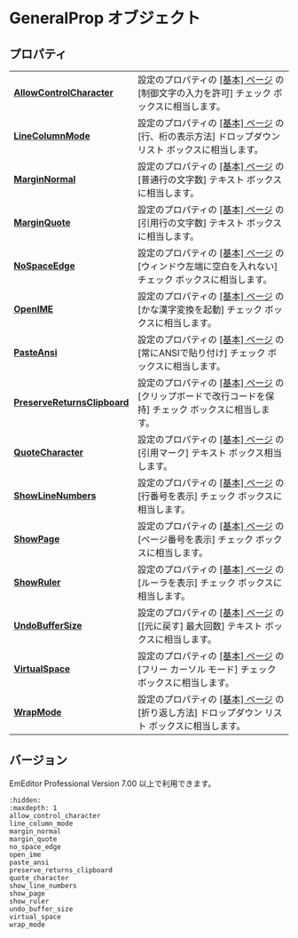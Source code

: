 # GeneralProp オブジェクト

## プロパティ

|     |     |
| --- | --- |
| [**AllowControlCharacter**](allow_control_character) | 設定のプロパティの [\[基本\] ページ](../../dlg/properties/general/index) の <br> \[制御文字の入力を許可\] チェック ボックスに相当します。 |
| [**LineColumnMode**](line_column_mode) | 設定のプロパティの [\[基本\] ページ](../../dlg/properties/general/index) の <br> \[行、桁の表示方法\] ドロップダウン リスト ボックスに相当します。 |
| [**MarginNormal**](margin_normal) | 設定のプロパティの [\[基本\] ページ](../../dlg/properties/general/index) の \[普通行の文字数\] テキスト ボックスに相当します。 |
| [**MarginQuote**](margin_quote) | 設定のプロパティの [\[基本\] ページ](../../dlg/properties/general/index) の \[引用行の文字数\] テキスト ボックスに相当します。 |
| [**NoSpaceEdge**](no_space_edge) | 設定のプロパティの [\[基本\] ページ](../../dlg/properties/general/index) の \[ウィンドウ左端に空白を入れない\] チェック ボックスに相当します。 |
| [**OpenIME**](open_ime) | 設定のプロパティの [\[基本\] ページ](../../dlg/properties/general/index) の \[かな漢字変換を起動\] チェック ボックスに相当します。 |
| [**PasteAnsi**](paste_ansi) | 設定のプロパティの [\[基本\] ページ](../../dlg/properties/general/index) の <br> \[常にANSIで貼り付け\] チェック ボックスに相当します。 |
| [**PreserveReturnsClipboard**](preserve_returns_clipboard) | 設定のプロパティの [\[基本\] ページ](../../dlg/properties/general/index) の \[クリップボードで改行コードを保持\] チェック ボックスに相当します。 |
| [**QuoteCharacter**](quote_character) | 設定のプロパティの [\[基本\] ページ](../../dlg/properties/general/index) の \[引用マーク\] テキスト ボックス相当します。 |
| [**ShowLineNumbers**](show_line_numbers) | 設定のプロパティの [\[基本\] ページ](../../dlg/properties/general/index) の \[行番号を表示\] チェック ボックスに相当します。 |
| [**ShowPage**](show_page) | 設定のプロパティの [\[基本\] ページ](../../dlg/properties/general/index) の \[ページ番号を表示\] チェック ボックスに相当します。 |
| [**ShowRuler**](show_ruler) | 設定のプロパティの [\[基本\] ページ](../../dlg/properties/general/index) の <br> \[ルーラを表示\] チェック ボックスに相当します。 |
| [**UndoBufferSize**](undo_buffer_size) | 設定のプロパティの [\[基本\] ページ](../../dlg/properties/general/index) の \[\[元に戻す\] 最大回数\] テキスト ボックスに相当します。 |
| [**VirtualSpace**](virtual_space) | 設定のプロパティの [\[基本\] ページ](../../dlg/properties/general/index) の \[フリー カーソル モード\] チェック ボックスに相当します。 |
| [**WrapMode**](wrap_mode) | 設定のプロパティの [\[基本\] ページ](../../dlg/properties/general/index) の \[折り返し方法\] ドロップダウン リスト ボックスに相当します。 |

## バージョン

EmEditor Professional Version 7.00 以上で利用できます。


```{toctree}
:hidden:
:maxdepth: 1
allow_control_character
line_column_mode
margin_normal
margin_quote
no_space_edge
open_ime
paste_ansi
preserve_returns_clipboard
quote_character
show_line_numbers
show_page
show_ruler
undo_buffer_size
virtual_space
wrap_mode
```
